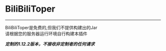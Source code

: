 # BiliBiliToper
---
BiliBiliToper是免费的,但我们不提供构建出的Jar  
请根据您的服务器运行环境自行构建本插件

***定制的1.12.2版本，不接收非定制者的任何请求***